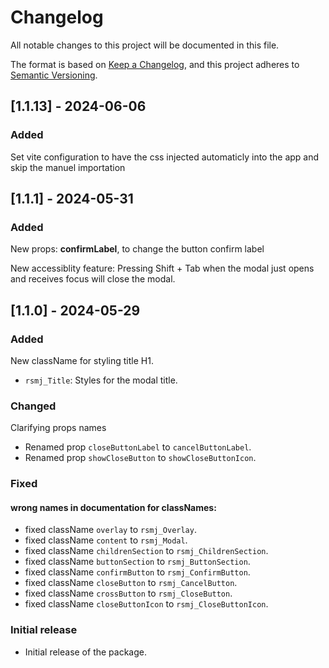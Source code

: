 # Changelog

All notable changes to this project will be documented in this file.

The format is based on [Keep a Changelog](https://keepachangelog.com/en/1.0.0/), and this project adheres to [Semantic Versioning](https://semver.org/).

## [1.1.13] - 2024-06-06

### Added

Set vite configuration to have the css injected automaticly into the app and skip the manuel importation

## [1.1.1] - 2024-05-31

### Added

New props: **confirmLabel**, to change the button confirm label

New accessiblity feature: Pressing Shift + Tab when the modal just opens and receives focus will close the modal.

## [1.1.0] - 2024-05-29

### Added

New className for styling title H1.

- `rsmj_Title`: Styles for the modal title.

### Changed

Clarifying props names

- Renamed prop `closeButtonLabel` to `cancelButtonLabel`.
- Renamed prop `showCloseButton` to `showCloseButtonIcon`.

### Fixed

#### wrong names in documentation for classNames:

- fixed className `overlay` to `rsmj_Overlay`.
- fixed className `content` to `rsmj_Modal`.
- fixed className `childrenSection` to `rsmj_ChildrenSection`.
- fixed className `buttonSection` to `rsmj_ButtonSection`.
- fixed className `confirmButton` to `rsmj_ConfirmButton`.
- fixed className `closeButton` to `rsmj_CancelButton`.
- fixed className `crossButton` to `rsmj_CloseButton`.
- fixed className `closeButtonIcon` to `rsmj_CloseButtonIcon`.

### Initial release

- Initial release of the package.
